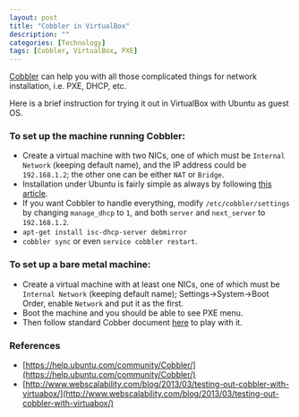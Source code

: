 ```yaml
---
layout: post
title: "Cobbler in VirtualBox"
description: ""
categories: [Technology]
tags: [Cobbler, VirtualBox, PXE]
---
```


[Cobbler](http://www.cobblerd.org) can help you with all those complicated things for
network installation, i.e. PXE, DHCP, etc.

Here is a brief instruction for trying it out in VirtualBox with Ubuntu as guest OS.

### To set up the machine running Cobbler:

* Create a virtual machine with two NICs, one of which must be `Internal Network` (keeping default
  name), and the IP address could be `192.168.1.2`; the other one can be either `NAT` or `Bridge`.
* Installation under Ubuntu is fairly simple as always by following
  [this article](https://help.ubuntu.com/community/Cobbler/Installation).
* If you want Cobbler to handle everything, modify `/etc/cobbler/settings` by changing
  `manage_dhcp` to `1`, and both `server` and `next_server` to `192.168.1.2`.
* `apt-get install isc-dhcp-server debmirror`
* `cobbler sync` or even `service cobbler restart`.

### To set up a bare metal machine:

* Create a virtual machine with at least one NICs, one of which must be `Internal Network` (keeping
  default name); Settings->System->Boot Order, enable `Network` and put it as the first.
* Boot the machine and you should be able to see PXE menu.
* Then follow standard Cobber document [here](http://www.cobblerd.org/manuals/2.4.0/) to play with it.

### References

* [https://help.ubuntu.com/community/Cobbler/](https://help.ubuntu.com/community/Cobbler/)
* [http://www.webscalability.com/blog/2013/03/testing-out-cobbler-with-virtuabox/](http://www.webscalability.com/blog/2013/03/testing-out-cobbler-with-virtuabox/)

